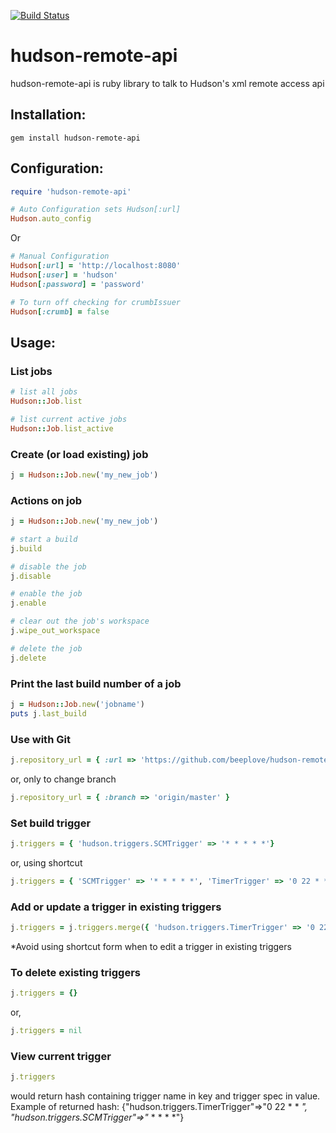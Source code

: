 [![Build Status](https://secure.travis-ci.org/Druwerd/hudson-remote-api.png)](http://travis-ci.org/Druwerd/hudson-remote-api)
# hudson-remote-api
hudson-remote-api is ruby library to talk to Hudson's xml remote access api

## Installation:

    gem install hudson-remote-api

## Configuration:

```ruby
require 'hudson-remote-api'
```

```ruby
# Auto Configuration sets Hudson[:url]
Hudson.auto_config
```
Or

```ruby
# Manual Configuration
Hudson[:url] = 'http://localhost:8080'
Hudson[:user] = 'hudson'
Hudson[:password] = 'password'

# To turn off checking for crumbIssuer
Hudson[:crumb] = false
```
## Usage:

### List jobs
```ruby
# list all jobs
Hudson::Job.list

# list current active jobs
Hudson::Job.list_active
```

### Create (or load existing) job
```ruby
j = Hudson::Job.new('my_new_job')
```

### Actions on job
```ruby
j = Hudson::Job.new('my_new_job')

# start a build
j.build

# disable the job
j.disable

# enable the job
j.enable

# clear out the job's workspace
j.wipe_out_workspace

# delete the job
j.delete
```

### Print the last build number of a job
```ruby
j = Hudson::Job.new('jobname')
puts j.last_build
```

### Use with Git
```ruby
j.repository_url = { :url => 'https://github.com/beeplove/hudson-remote-api-mkhan.git', :branch => 'origin/master' }
```

or, only to change branch

```ruby
j.repository_url = { :branch => 'origin/master' }
```

### Set build trigger
```ruby
j.triggers = { 'hudson.triggers.SCMTrigger' => '* * * * *'}
```

or, using shortcut

```ruby
j.triggers = { 'SCMTrigger' => '* * * * *', 'TimerTrigger' => '0 22 * * *'}
```

### Add or update a trigger in existing triggers
```ruby
j.triggers = j.triggers.merge({ 'hudson.triggers.TimerTrigger' => '0 22 * * *'})
```

*Avoid using shortcut form when to edit a trigger in existing triggers

### To delete existing triggers
```ruby
j.triggers = {}
```

or,

```ruby
j.triggers = nil
```

### View current trigger
```ruby
j.triggers
```

would return hash containing trigger name in key and trigger spec in value.
Example of returned hash: {"hudson.triggers.TimerTrigger"=>"0 22 * * *", "hudson.triggers.SCMTrigger"=>"* * * * *"}
